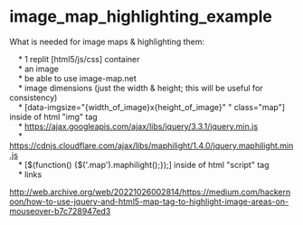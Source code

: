 # image_map_highlighting_example

What is needed for image maps & highlighting them:<br>

&nbsp;&nbsp;&nbsp;&nbsp;* 1 replit [html5/js/css] container<br>
&nbsp;&nbsp;&nbsp;&nbsp;* an image<br>
&nbsp;&nbsp;&nbsp;&nbsp;* be able to use image-map.net<br>
&nbsp;&nbsp;&nbsp;&nbsp;* image dimensions (just the width & height; this will be useful for consistency)<br>
&nbsp;&nbsp;&nbsp;&nbsp;* [data-imgsize="{width_of_image}x{height_of_image}" " class="map"] inside of html "img" tag<br>
&nbsp;&nbsp;&nbsp;&nbsp;* https://ajax.googleapis.com/ajax/libs/jquery/3.3.1/jquery.min.js<br>
&nbsp;&nbsp;&nbsp;&nbsp;* https://cdnjs.cloudflare.com/ajax/libs/maphilight/1.4.0/jquery.maphilight.min.js<br>
&nbsp;&nbsp;&nbsp;&nbsp;* [$(function() {$('.map').maphilight();});] inside of html "script" tag<br>
&nbsp;&nbsp;&nbsp;&nbsp;* links<br>

http://web.archive.org/web/20221026002814/https://medium.com/hackernoon/how-to-use-jquery-and-html5-map-tag-to-highlight-image-areas-on-mouseover-b7c728947ed3
